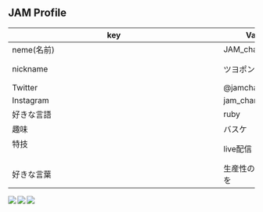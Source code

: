 
## JAM Profile

| key         | Value                | Options       |
| ------------------ | ------------------- | ----------------------- |
| neme(名前)          | JAM_channel        | 　　　　　　　　　　　　　　　　　　　　　　　             |
| nickname           | ツヨポン              | JAMさんでもOK 　　　　　　　　　　　　　　　　　　　　　　　　　|
| Twitter            |@jamchannel3 　       |                          |
| Instagram　　　　　　　　　　　　　　　　　　　　　| jam_channel0703    |                          |
| 好きな言語         　　　　　| ruby              |                          |
| 趣味          　　　　　　　　　　　　　| バスケ             | ミドルシュートが以上に得意      |
| 特技   　　　　　　　　　　　　　　　　　　　　　　　　　　| live配信           | 17liveで活動中             |
| 好きな言葉     　　　　　　　　　　　　| 生産性のある日々を   | マンガ：あひるの空参照            |





<a href="https://github.com/anuraghazra/github-readme-stats">
  <img align="left" src="https://github-readme-stats.vercel.app/api?username=RyujiOdaJP&show_icons=true&theme=cobalt" />
</a>
<a href="https://github.com/anuraghazra/github-readme-stats">
  <img align="left" src="https://github-readme-stats.vercel.app/api/top-langs/?username=RyujiOdaJP&theme=cobalt" />
</a>

<a href="https://github.com/RyujiOdaJP" target="_blank">
  <img src="https://grass-graph.moshimo.works/images/RyujiOdaJP.png?rotate=0">
</a>
<!--
**JAMChannel/JAMChannel** is a ✨ _special_ ✨ repository because its `README.md` (this file) appears on your GitHub profile.

Here are some ideas to get you started:

- 🔭 I’m currently working on ...
- 🌱 I’m currently learning ...
- 👯 I’m looking to collaborate on ...
- 🤔 I’m looking for help with ...
- 💬 Ask me about ...
- 📫 How to reach me: ...
- 😄 Pronouns: ...
- ⚡ Fun fact: ...
-->
